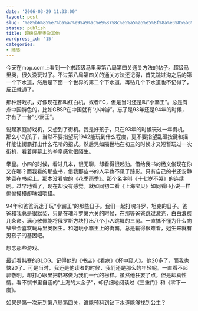 ```yaml
---
date: '2006-03-29 11:33:00'
layout: post
slug: '%e8%b6%85%e7%ba%a7%e9%a9%ac%e9%87%8c%e5%a5%a5%e5%8f%8a%e5%85%b6%e4%bb%96'
status: publish
title: 超级马里奥及其他
wordpress_id: '15'
categories:
- 随感
---
```


今天在mop.com上看到一个求超级马里奥第八局第四关通关方法的帖子。超级马里奥，很久没玩过了。不过第八局第四关的通关方法还记得，首先跳过沟之后的第一个下水道，然后是下面一个世界的第二个下水道，再钻几个下水道也不记得了，反正就通了。


那种游戏机，好像现在都叫红白机，或者FC，但是当时还是叫“小霸王”。总是有点中国特色的，比如GBSP在中国就有“小神游”。忘了是93年还是94年的时候，才有了一台“小霸王”。


说起家庭游戏机，又想到了街机。我是好孩子，只在93年的时候玩过一年街机。那么小的孩子，当然不要指望玩1942能玩到什么程度，更不要指望乱砸按键和摇杆能让街霸打出什么花哨的招式。然后晃如隔世地在初三的时候才又短暂玩过一次街机，看着屏幕上的拳皇感觉很陌生。


拳皇。小四的时候，看过几本，很无聊，却看得很起劲。借给我书的杨文俊现在你又在哪？而我看的那些书，借我那些书的人早也不见了踪影。只有自己的书还安静地留在书架上。那本没看完的《花季雨季》。那个名字叫《十七岁不哭》的连续剧。过早地看了，现在却没有感觉。就如同初二看《上海宝贝》如同看H小说一样偷偷摸摸却味如嚼蜡。


94年和爸爸沉迷于玩“小霸王”的那些日子。我们一起打魂斗罗、坦克的日子。爸爸和我总是很默契，只是在魂斗罗第六关的时候，在那等爸爸跳过激光，白白浪费几条命。满心敬佩能将俄罗斯方块打出八个小人跳舞的三舅。一直搞不懂为什么向爷爷会喜欢玩马里奥医生。和姐玩小霸王上的街霸，总是输得很难看，姐生来就有男孩子的基因吧。


想念那些游戏。


最近看韩寒的BLOG。记得他的《书店》《看病》《杯中窥人》。他20多了，而我也快20了。可是当时，我还是他读者的时候，我们还是那么的年轻呢。一直看不起郭敬明。却打心眼里把韩寒做为我们一代的榜样。虽然他狂妄了点，但是却真性情。看不惯书里自诩的“上海的大金子”，却仔细地阅读过《三重门》和《零下一度》。


如果是第一次玩到第八局第四关，谁能预料到钻下水道能够找到公主？
